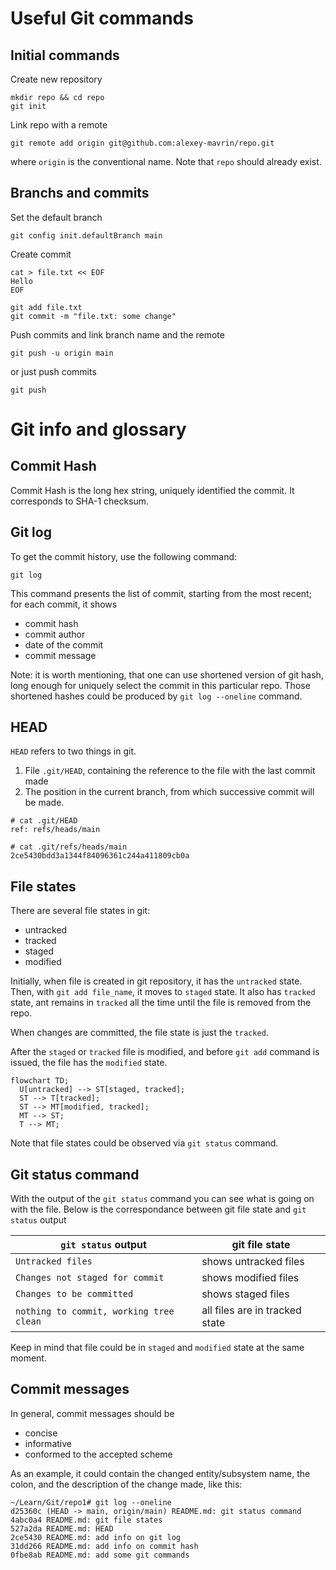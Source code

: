 # Useful Git commands

## Initial commands

Create new repository

```
mkdir repo && cd repo
git init
```

Link repo with a remote

```
git remote add origin git@github.com:alexey-mavrin/repo.git
```

where `origin` is the conventional name.
Note that `repo` should already exist.

## Branchs and commits

Set the default branch

```
git config init.defaultBranch main
```

Create commit

```
cat > file.txt << EOF
Hello
EOF

git add file.txt
git commit -m "file.txt: some change"
```

Push commits and link branch name and the remote

```
git push -u origin main
```

or just push commits

```
git push
```

# Git info and glossary

## Commit Hash

Commit Hash is the long hex string, uniquely identified the commit.
It corresponds to SHA-1 checksum.

## Git log

To get the commit history, use the following command:
```
git log
```

This command presents the list of commit, starting from the most recent;
for each commit, it shows
- commit hash
- commit author
- date of the commit
- commit message

Note: it is worth mentioning, that one can use shortened version of git hash,
long enough for uniquely select the commit in this particular repo. Those shortened
hashes could be produced by `git log --oneline` command.

## HEAD

`HEAD` refers to two things in git.
1. File `.git/HEAD`, containing the reference to the file with the last commit made
2. The position in the current branch, from which successive commit will be made.

```
# cat .git/HEAD
ref: refs/heads/main

# cat .git/refs/heads/main
2ce5430bdd3a1344f84096361c244a411809cb0a
```

## File states

There are several file states in git:
- untracked
- tracked
- staged
- modified

Initially, when file is created in git repository, it has the `untracked` state.
Then, with `git add file_name`, it moves to `staged` state. It also has `tracked`
state, ant remains in `tracked` all the time until the file is removed from the repo.

When changes are committed, the file state is just the `tracked`.

After the `staged` or `tracked` file is modified, and before `git add` command
is issued, the file has the `modified` state.

```mermaid
flowchart TD;
  U[untracked] --> ST[staged, tracked];
  ST --> T[tracked];
  ST --> MT[modified, tracked];
  MT --> ST;
  T --> MT;
```

Note that file states could be observed via `git status` command.

## Git status command

With the output of the `git status` command you can see what is going on
with the file. Below is the correspondance between git file state and
`git status` output

| `git status` output | git file state |
|-|-|
| `Untracked files` | shows untracked files |
| `Changes not staged for commit` | shows modified files |
| `Changes to be committed` | shows staged files |
| `nothing to commit, working tree clean` | all files are in tracked state |

Keep in mind that file could be in `staged` and `modified` state at the same moment.

## Commit messages

In general, commit messages should be
- concise
- informative
- conformed to the accepted scheme

As an example, it could contain the changed entity/subsystem name, the colon,
and the description of the change made, like this:
```
~/Learn/Git/repo1# git log --oneline
d25360c (HEAD -> main, origin/main) README.md: git status command
4abc0a4 README.md: git file states
527a2da README.md: HEAD
2ce5430 README.md: add info on git log
31dd266 README.md: add info on commit hash
0fbe8ab README.md: add some git commands
```
